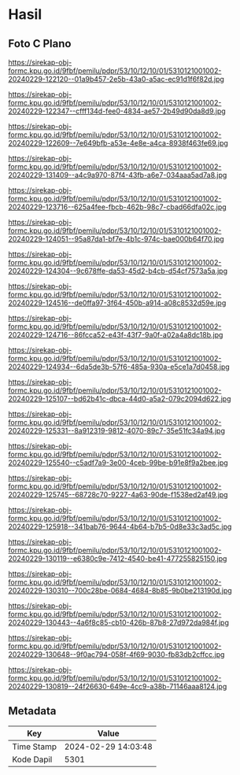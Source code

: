 # Hasil

## Foto C Plano

https://sirekap-obj-formc.kpu.go.id/9fbf/pemilu/pdpr/53/10/12/10/01/5310121001002-20240229-122120--01a9b457-2e5b-43a0-a5ac-ec91d1f6f82d.jpg

https://sirekap-obj-formc.kpu.go.id/9fbf/pemilu/pdpr/53/10/12/10/01/5310121001002-20240229-122347--cfff134d-fee0-4834-ae57-2b49d90da8d9.jpg

https://sirekap-obj-formc.kpu.go.id/9fbf/pemilu/pdpr/53/10/12/10/01/5310121001002-20240229-122609--7e649bfb-a53e-4e8e-a4ca-8938f463fe69.jpg

https://sirekap-obj-formc.kpu.go.id/9fbf/pemilu/pdpr/53/10/12/10/01/5310121001002-20240229-131409--a4c9a970-87f4-43fb-a6e7-034aaa5ad7a8.jpg

https://sirekap-obj-formc.kpu.go.id/9fbf/pemilu/pdpr/53/10/12/10/01/5310121001002-20240229-123716--625a4fee-fbcb-462b-98c7-cbad66dfa02c.jpg

https://sirekap-obj-formc.kpu.go.id/9fbf/pemilu/pdpr/53/10/12/10/01/5310121001002-20240229-124051--95a87da1-bf7e-4b1c-974c-bae000b64f70.jpg

https://sirekap-obj-formc.kpu.go.id/9fbf/pemilu/pdpr/53/10/12/10/01/5310121001002-20240229-124304--9c678ffe-da53-45d2-b4cb-d54cf7573a5a.jpg

https://sirekap-obj-formc.kpu.go.id/9fbf/pemilu/pdpr/53/10/12/10/01/5310121001002-20240229-124516--de0ffa97-3f64-450b-a914-a08c8532d59e.jpg

https://sirekap-obj-formc.kpu.go.id/9fbf/pemilu/pdpr/53/10/12/10/01/5310121001002-20240229-124716--86fcca52-e43f-43f7-9a0f-a02a4a8dc18b.jpg

https://sirekap-obj-formc.kpu.go.id/9fbf/pemilu/pdpr/53/10/12/10/01/5310121001002-20240229-124934--6da5de3b-57f6-485a-930a-e5ce1a7d0458.jpg

https://sirekap-obj-formc.kpu.go.id/9fbf/pemilu/pdpr/53/10/12/10/01/5310121001002-20240229-125107--bd62b41c-dbca-44d0-a5a2-079c2094d622.jpg

https://sirekap-obj-formc.kpu.go.id/9fbf/pemilu/pdpr/53/10/12/10/01/5310121001002-20240229-125331--8a912319-9812-4070-89c7-35e51fc34a94.jpg

https://sirekap-obj-formc.kpu.go.id/9fbf/pemilu/pdpr/53/10/12/10/01/5310121001002-20240229-125540--c5adf7a9-3e00-4ceb-99be-b91e8f9a2bee.jpg

https://sirekap-obj-formc.kpu.go.id/9fbf/pemilu/pdpr/53/10/12/10/01/5310121001002-20240229-125745--68728c70-9227-4a63-90de-f1538ed2af49.jpg

https://sirekap-obj-formc.kpu.go.id/9fbf/pemilu/pdpr/53/10/12/10/01/5310121001002-20240229-125918--341bab76-9644-4b64-b7b5-0d8e33c3ad5c.jpg

https://sirekap-obj-formc.kpu.go.id/9fbf/pemilu/pdpr/53/10/12/10/01/5310121001002-20240229-130119--e6380c9e-7412-4540-be41-477255825150.jpg

https://sirekap-obj-formc.kpu.go.id/9fbf/pemilu/pdpr/53/10/12/10/01/5310121001002-20240229-130310--700c28be-0684-4684-8b85-9b0be213190d.jpg

https://sirekap-obj-formc.kpu.go.id/9fbf/pemilu/pdpr/53/10/12/10/01/5310121001002-20240229-130443--4a6f8c85-cb10-426b-87b8-27d972da984f.jpg

https://sirekap-obj-formc.kpu.go.id/9fbf/pemilu/pdpr/53/10/12/10/01/5310121001002-20240229-130648--9f0ac794-058f-4f69-9030-fb83db2cffcc.jpg

https://sirekap-obj-formc.kpu.go.id/9fbf/pemilu/pdpr/53/10/12/10/01/5310121001002-20240229-130819--24f26630-649e-4cc9-a38b-71146aaa8124.jpg


## Metadata

| Key        | Value               |
| ---------- | ------------------- |
| Time Stamp | 2024-02-29 14:03:48 |
| Kode Dapil | 5301                |




